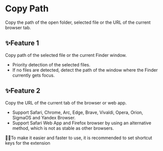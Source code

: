 # Copy Path

Copy the path of the open folder, selected file or the URL of the current browser tab.

## ✨Feature 1

Copy path of the selected file or the current Finder window.

- Priority detection of the selected files.
- If no files are detected, detect the path of the window where the Finder currently gets focus.

## ✨Feature 2

Copy the URL of the current tab of the browser or web app.

- Support Safari, Chrome, Arc, Edge, Brave, Vivaldi, Opera, Orion, SigmaOS and Yandex Browser.
- Support Safari Web App and Firefox browser by using an alternative method, which is not as stable as other browsers.

🌟🌟To make it easier and faster to use, it is recommended to set shortcut keys for the extension
